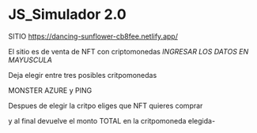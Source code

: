 # JS_Simulador 2.0

SITIO https://dancing-sunflower-cb8fee.netlify.app/


El sitio es de venta de NFT con criptomonedas
*INGRESAR LOS DATOS EN MAYUSCULA*

Deja elegir entre tres posibles critpomonedas

MONSTER
AZURE y 
PING

Despues de elegir la critpo eliges que NFT quieres comprar

y al final devuelve el monto TOTAL en la critpomoneda elegida-


